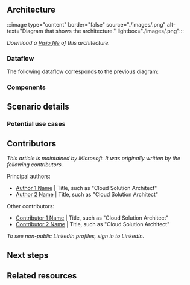 <!-- 
- Don't add metadata to this Markdown file. Use the browser header template to create a YAML file that contains your metadata. 
- Before the "Architecture" heading, add a brief introduction of no more than three sentences. Format it as a single paragraph with no heading. 
-->

## Architecture

<!-- Architecture diagram goes here. Use the following format to link to your image file:-->

:::image type="content" border="false" source="./images/<file-name>.png" alt-text="Diagram that shows the <solution name> architecture." lightbox="./images/<file-name>.png":::

<!-- Under the architecture diagram, link to the Visio or PowerPoint file. The link will work after the AAC team uploads your Visio or PowerPoint file to the Azure CDN. -->

*Download a [Visio file](https://arch-center.azureedge.net/<file-name>.vsdx) of this architecture.*

### Dataflow
<!--
- If your scenario doesn't include data, title this section "Workflow".
- Add a numbered list for the steps in your architecture diagram.
-->

The following dataflow corresponds to the previous diagram:

<!-- Example list:
1. Admin 1 adds, updates, or deletes an entry in Admin 1's fork of the Microsoft 365 configuration file.
2. Admin 1 commits and syncs the changes to Admin 1's forked repository.
3. Admin 1 creates a pull request to merge the changes to the main repository.
4. The build pipeline runs on the PR.
-->

### Components

<!-- 
- Add a bulleted list of all components in the architecture. 
- Where possible, link to the component's Well-Architected Framework service guide. Alternatively, link to the product page.

Example list: 
- [Azure App Service](https://azure.microsoft.com/services/app-service) is a compute service that is specifically built to host web applications. In this architecture ….
- [Azure Cosmos DB for NoSQL](/azure/well-architected/service-guides/cosmos-db) is a …. In this architecture ….
- [Azure OpenAI](/azure/well-architected/service-guides/azure-openai) is a …. In this architecture ….
- [Log Analytics](/azure/well-architected/service-guides/azure-log-analytics) is a …. In this architecture ….
- [Azure Virtual Machines](/azure/well-architected/service-guides/virtual-machines) is a …. In this architecture ….

-->

## Scenario details

<!-- Explain the business problem and why this scenario was built to solve it. 

Questions this section can address:
- What services were used to build out this solution?
- What does this example scenario show? 
- What are the customer's goals?
- What are the benefits of implementing the solution?
-->

### Potential use cases

<!--
- List example use cases.
- For SEO, use industry keywords when possible. Examples: 
  - retail 
  - finance
  - manufacturing
  - healthcare
  - government
  - energy
  - telecommunications
  - education
  - automotive
  - nonprofit
  - game
  - media (media and entertainment) 
  - travel (includes hospitality, like restaurants)
  - facilities (includes real estate)
  - aircraft (includes aerospace and satellites)
  - agriculture
  - sports
- Explain how similar or different these use cases are to the main scenario.
-->

## Contributors

<!-- This section is expected but optional if the contributors prefer to omit it. Implement this format: -->

*This article is maintained by Microsoft. It was originally written by the following contributors.*

Principal authors: 

<!--List the primary authors alphabetically and by last name. Use the *FirstName LastName* format.-->

- [Author 1 Name](https://linkedin.com/in/ProfileURL) | Title, such as "Cloud Solution Architect"
- [Author 2 Name](https://linkedin.com/in/ProfileURL) | Title, such as "Cloud Solution Architect"

Other contributors: 

<!--This section is optional. List contributors and technical reviewers. -->

- [Contributor 1 Name](https://linkedin.com/in/ProfileURL) | Title, such as "Cloud Solution Architect"
- [Contributor 2 Name](https://linkedin.com/in/ProfileURL) | Title, such as "Cloud Solution Architect"

*To see non-public LinkedIn profiles, sign in to LinkedIn.*

## Next steps

<!--
- Add a bulleted list of links to third-party or Microsoft topics that can help customers build the workload.
- Link formats: 
  - Make Learn links site relative (for example, /azure/<feature>/<article-name>).
  - Start third-party links with `https://` and omit `en-us` unless the links don't work without it.
  - Omit a trailing slash.

Example list:

- [Azure Kubernetes Service (AKS) documentation](/azure/aks)
- [Azure Machine Learning documentation](/azure/machine-learning)
- [What is Azure Active Directory B2C?](/azure/active-directory-b2c/overview)
- [Application Insights overview](/azure/azure-monitor/app/app-insights-overview)
-->

## Related resources

<!-- Add a bulleted list of links to related architecture information in the AAC TOC.

Example lists:

Related architecture guides:

- [Artificial intelligence (AI) - Architectural overview](/azure/architecture/data-guide/big-data/ai-overview)
- [Choosing a Microsoft AI services technology](/azure/architecture/data-guide/technology-choices/cognitive-services)

Fully deployable architectures:

- [Chatbot for hotel reservations](/azure/architecture/example-scenario/ai/commerce-chatbot)
- [Build an enterprise-grade conversational bot](/azure/architecture/reference-architectures/ai/conversational-bot)
- [Speech-to-text conversion](/azure/architecture/reference-architectures/ai/speech-ai-ingestion)
-->